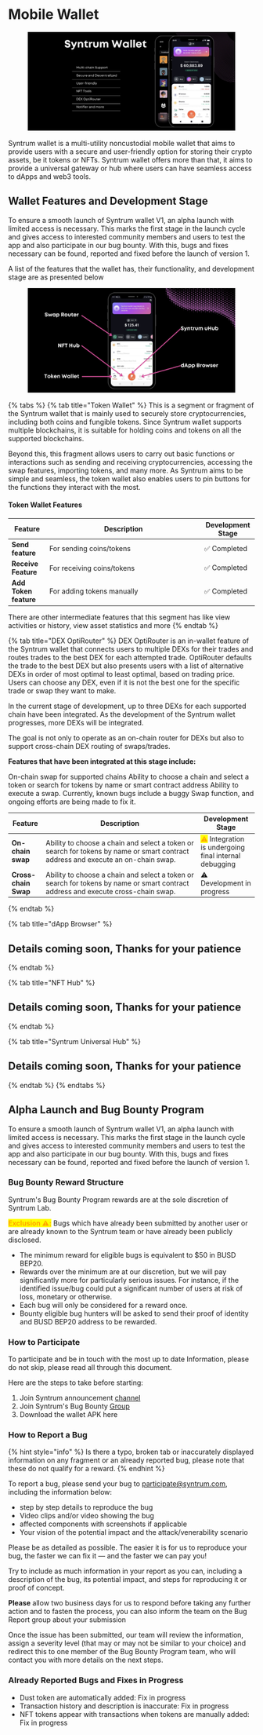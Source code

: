 # Mobile Wallet

<figure><img src="../.gitbook/assets/Image 6-7-23 at 10.35 AM.jpeg" alt=""><figcaption></figcaption></figure>

Syntrum wallet is a multi-utility noncustodial mobile wallet that aims to provide users with a secure and user-friendly option for storing their crypto assets, be it tokens or NFTs. Syntrum wallet offers more than that, it aims to provide a universal gateway or hub where users can have seamless access to dApps and web3 tools.

## Wallet Features and Development Stage

To ensure a smooth launch of Syntrum wallet V1, an alpha launch with limited access is necessary. This marks the first stage in the launch cycle and gives access to interested community members and users to test the app and also participate in our bug bounty. With this, bugs and fixes necessary can be found, reported and fixed before the launch of version 1.

A list of the features that the wallet has, their functionality, and development stage are as presented below

<figure><img src="../.gitbook/assets/Image 6-7-23 at 2.58 PM.jpeg" alt=""><figcaption></figcaption></figure>

{% tabs %}
{% tab title="Token Wallet" %}
This is a segment or fragment of the Syntrum wallet that is mainly used to securely store cryptocurrencies, including both coins and fungible tokens. Since Syntrum wallet supports multiple blockchains, it is suitable for holding coins and tokens on all the supported blockchains.&#x20;

Beyond this, this fragment allows users to carry out basic functions or interactions such as sending and receiving cryptocurrencies, accessing the swap features, importing tokens, and many more. As Syntrum aims to be simple and seamless, the token wallet also enables users to pin buttons for the functions they interact with the most.

#### Token Wallet Features

<table><thead><tr><th>Feature</th><th width="302.66666666666663">Description</th><th>Development Stage</th></tr></thead><tbody><tr><td><strong>Send feature</strong></td><td>For sending coins/tokens</td><td>✅ Completed</td></tr><tr><td><strong>Receive Feature</strong></td><td>For receiving coins/tokens</td><td>✅ Completed</td></tr><tr><td><strong>Add Token feature</strong></td><td>For adding tokens manually</td><td>✅ Completed</td></tr></tbody></table>

There are other intermediate features that this segment has like view activities or history, view asset statistics and more
{% endtab %}

{% tab title="DEX OptiRouter" %}
DEX OptiRouter is an in-wallet feature of the Syntrum wallet that connects users to multiple DEXs for their trades and routes trades to the best DEX for each attempted trade. OptiRouter defaults the trade to the best DEX but also presents users with a list of alternative DEXs in order of most optimal to least optimal, based on trading price. Users can choose any DEX, even if it is not the best one for the specific trade or swap they want to make.

In the current stage of development, up to three DEXs for each supported chain have been integrated. As the development of the Syntrum wallet progresses, more DEXs will be integrated.

The goal is not only to operate as an on-chain router for DEXs but also to support cross-chain DEX routing of swaps/trades.

**Features that have been integrated at this stage include:**

On-chain swap for supported chains Ability to choose a chain and select a token or search for tokens by name or smart contract address Ability to execute a swap. Currently, known bugs include a buggy Swap function, and ongoing efforts are being made to fix it.

<table><thead><tr><th>Feature</th><th width="302.66666666666663">Description</th><th>Development Stage</th></tr></thead><tbody><tr><td><strong>On-chain swap</strong></td><td>Ability to choose a chain and select a token or search for tokens by name or smart contract address and execute an on-chain swap.</td><td><mark style="color:orange;">⚠️</mark> Integration is undergoing final internal debugging</td></tr><tr><td><strong>Cross-chain Swap</strong></td><td>Ability to choose a chain and select a token or search for tokens by name or smart contract address and execute cross-chain swap.</td><td>⚠ Development in progress</td></tr></tbody></table>


{% endtab %}

{% tab title="dApp Browser" %}
## Details coming soon, Thanks for your patience
{% endtab %}

{% tab title="NFT Hub" %}
## Details coming soon, Thanks for your patience
{% endtab %}

{% tab title="Syntrum Universal Hub" %}
## Details coming soon, Thanks for your patience
{% endtab %}
{% endtabs %}

## Alpha Launch and Bug Bounty Program

To ensure a smooth launch of Syntrum wallet V1, an alpha launch with limited access is necessary. This marks the first stage in the launch cycle and gives access to interested community members and users to test the app and also participate in our bug bounty. With this, bugs and fixes necessary can be found, reported and fixed before the launch of version 1.

### Bug Bounty Reward Structure

Syntrum's Bug Bounty Program rewards are at the sole discretion of Syntrum Lab.

<mark style="color:orange;">**Exclusion ⚠️:**</mark> Bugs which have already been submitted by another user or are already known to the Syntrum team or have already been publicly disclosed.

* The minimum reward for eligible bugs is equivalent to $50 in BUSD BEP20.
* Rewards over the minimum are at our discretion, but we will pay significantly more for particularly serious issues. For instance, if the identified issue/bug could put a significant number of users at risk of loss, monetary or otherwise.
* Each bug will only be considered for a reward once.
* Bounty eligible bug hunters will be asked to send their proof of identity and BUSD BEP20 address to be rewarded.

### How to Participate

To participate and be in touch with the most up to date Information, please do not skip, please read all through this document.

Here are the steps to take before starting:

1. Join Syntrum announcement [channel](https://t.me/SyntrumANN)
2. Join Syntrum's Bug Bounty [Group](https://t.me/+EBnUzePky903Y2Qx)
3. Download the wallet APK here&#x20;

### How to Report a Bug

{% hint style="info" %}
Is there a typo, broken tab or inaccurately displayed information on any fragment or an already reported bug, please note that these do not qualify for a reward.
{% endhint %}

To report a bug, please send your bug to participate@syntrum.com, including the information below:

* step by step details to reproduce the bug
* Video clips and/or video showing the bug
* affected components with screenshots if applicable
* Your vision of the potential impact and the attack/venerability scenario

Please be as detailed as possible. The easier it is for us to reproduce your bug, the faster we can fix it — and the faster we can pay you!&#x20;

Try to include as much information in your report as you can, including a description of the bug, its potential impact, and steps for reproducing it or proof of concept.

**Please** allow two business days for us to respond before taking any further action and to fasten the process, you can also inform the team on the Bug Report group about your submission

Once the issue has been submitted, our team will review the information, assign a severity level (that may or may not be similar to your choice) and redirect this to one member of the Bug Bounty Program team, who will contact you with more details on the next steps.

### Already Reported Bugs and Fixes in Progress&#x20;

* Dust token are automatically added: Fix in progress
* Transaction history and description is inaccurate: Fix in progress
* NFT tokens appear with transactions when tokens are manually added: Fix in progress
